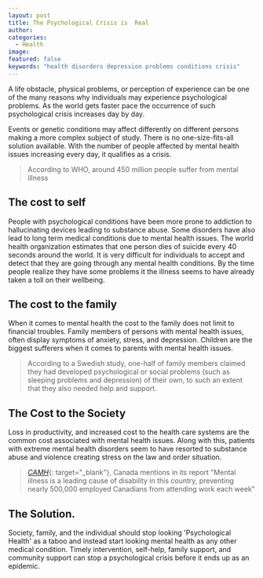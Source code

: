 ```yaml
---
layout: post
title: The Psychological Crisis is  Real
author:
categories:
  - Health
image:
featured: false
keywords: "health disorders depression problems conditions crisis"
---
```


A life obstacle, physical problems, or perception of experience can be one of the many reasons why individuals may experience psychological problems. As the world gets faster pace the occurrence of such psychological crisis increases day by day. 

Events or genetic conditions may affect differently on different persons making a more complex subject of study. There is no one-size-fits-all solution available. With the number of people affected by mental health issues increasing every day, it qualifies as a crisis.

> According to WHO, around 450 million people suffer from mental illness


## The cost to self

People with psychological conditions have been more prone to addiction to hallucinating devices leading to substance abuse. Some disorders have also lead to long term medical conditions due to mental health issues. The world health organization estimates that one person dies of suicide every 40 seconds around the world. It is very difficult for individuals to accept and detect that they are going through any mental health conditions. By the time people realize they have some problems it the illness seems to have already taken a toll on their wellbeing.

## The cost to the family

When it comes to mental health the cost to the family does not limit to financial troubles. Family members of persons with mental health issues, often display symptoms of anxiety, stress, and depression. Children are the biggest sufferers when it comes to parents with mental health issues. 

> According to a Swedish study, one-half of family members claimed they had developed psychological or social problems (such as sleeping problems and depression) of their own, to such an extent that they also needed help and support.

## The Cost to the Society

Loss in productivity, and increased cost to the health care systems are the common cost associated with mental health issues. Along with this, patients with extreme mental health disorders seem to have resorted to substance abuse and violence creating stress on the law and order situation.

> [*CAMH*](https://www.camh.ca/en/driving-change/the-crisis-is-real){: target="_blank"}, Canada mentions in its report "Mental illness is a leading cause of disability in this country, preventing nearly 500,000 employed Canadians from attending work each week"

## The Solution.

Society, family, and the individual should stop looking 'Psychological Health' as a taboo and instead start looking mental health as any other medical condition. Timely intervention, self-help, family support, and community support can stop a psychological crisis before it ends up as an epidemic.







